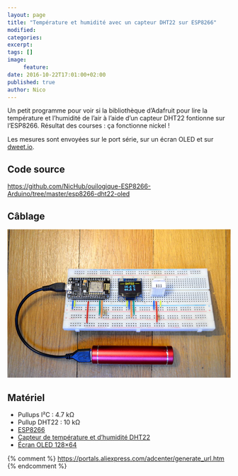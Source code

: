 ```yaml
---
layout: page
title: "Température et humidité avec un capteur DHT22 sur ESP8266"
modified:
categories:
excerpt:
tags: []
image:
     feature:
date: 2016-10-22T17:01:00+02:00
published: true
author: Nico
---
```



Un petit programme pour voir si la bibliothèque d’Adafruit pour lire la température et l’humidité de l’air à l’aide d’un capteur DHT22 fontionne sur l’ESP8266. Résultat des courses : ça fonctionne nickel !

Les mesures sont envoyées sur le port série, sur un écran OLED et sur [dweet.io](http://dweet.io).


## Code source

<https://github.com/NicHub/ouilogique-ESP8266-Arduino/tree/master/esp8266-dht22-oled>


## Câblage

![ESP8266 — DHT22 — Écran OLED](../../files/2016-10-22-esp8266-dht22-oled/esp8266-dht22-oled-001-lowres.jpg)


## Matériel

- Pullups I²C : 4.7 kΩ
- Pullup DHT22 : 10 kΩ
- [ESP8266][1]
- [Capteur de température et d’humidité DHT22][2]
- [Écran OLED 128×64][3]


[1]: http://s.click.aliexpress.com/e/jEYBieAea
[2]: http://www.banggood.com/Wholesale-DHT22-AM2302-Digital-Temperature-Humidity-Sensor-Replace-SHT11-SHT15-Logger-p-47240.html?p=0431091025639201412F
[3]: http://s.click.aliexpress.com/e/ZvFYzNZFq

{% comment %}
https://portals.aliexpress.com/adcenter/generate_url.htm
{% endcomment %}
